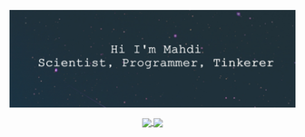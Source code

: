 <!--- ### Hi there 👋 --->

<!--
**mahditaani/mahditaani** is a ✨ _special_ ✨ repository because its `README.md` (this file) appears on your GitHub profile.

Here are some ideas to get you started:

- 🔭 I’m currently working on ...
- 🌱 I’m currently learning ...
- 👯 I’m looking to collaborate on ...
- 🤔 I’m looking for help with ...
- 💬 Ask me about ...
- 📫 How to reach me: ...
- 😄 Pronouns: ...
- ⚡ Fun fact: ...
-->

[![MasterHead](https://github.com/mahditaani/mahditaani/blob/main/MahdiDarkBanner.jpg)](https://github.com/mahditaani)



<p align="center">
  <a href="https://github.com/mahditaani/mahditaani">
    <img align="center" src="https://github-readme-stats.vercel.app/api?username=mahditaani&show_icons=true&theme=dracula" height=200/>
  </a>
  <a href="https://github.com/mahditaani/mahditaani">
    <img align="center" src="https://github-readme-stats.vercel.app/api/top-langs/?username=mahditaani&layout=compact&theme=dracula" height=200/>
  </a>
</p>

  

